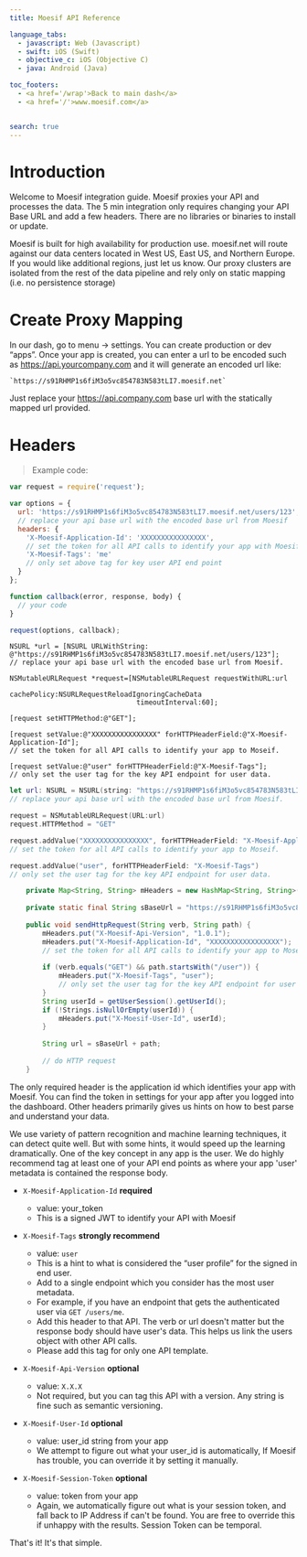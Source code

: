 ```yaml
---
title: Moesif API Reference

language_tabs:
  - javascript: Web (Javascript)
  - swift: iOS (Swift)
  - objective_c: iOS (Objective C)
  - java: Android (Java)

toc_footers:
  - <a href='/wrap'>Back to main dash</a>
  - <a href='/'>www.moesif.com</a>


search: true
---
```


# Introduction

Welcome to Moesif integration guide. Moesif proxies your API and processes the data.
The 5 min integration only requires changing your API Base URL and add a few headers.
There are no libraries or binaries to install or update.

<p>Moesif is built for high availability for production use.
moesif.net will route against our data centers located in West US, East US, and Northern Europe.
If you would like additional regions, just let us know.
Our proxy clusters are isolated from the rest of the data pipeline and rely only on static mapping
(i.e. no persistence storage)

# Create Proxy Mapping

In our dash, go to menu -> settings. You can create production or dev “apps”. Once your app is created,
you can enter a url to be encoded such as https://api.yourcompany.com and it will generate
an encoded url like:

    `https://s91RHMP1s6fiM3o5vc854783N583tLI7.moesif.net`

Just replace your https://api.company.com base url with the statically mapped url
provided. 

# Headers

> Example code:

```javascript
var request = require('request');

var options = {
  url: 'https://s91RHMP1s6fiM3o5vc854783N583tLI7.moesif.net/users/123',
  // replace your api base url with the encoded base url from Moesif 
  headers: {
    'X-Moesif-Application-Id': 'XXXXXXXXXXXXXXXX',
    // set the token for all API calls to identify your app with Moesif 
    'X-Moesif-Tags': 'me' 
    // only set above tag for key user API end point
  }
};

function callback(error, response, body) {
  // your code
}

request(options, callback);
```

```objective_c
NSURL *url = [NSURL URLWithString: @"https://s91RHMP1s6fiM3o5vc854783N583tLI7.moesif.net/users/123"];
// replace your api base url with the encoded base url from Moesif. 

NSMutableURLRequest *request=[NSMutableURLRequest requestWithURL:url 
                               cachePolicy:NSURLRequestReloadIgnoringCacheData 
                               timeoutInterval:60];

[request setHTTPMethod:@"GET"];

[request setValue:@"XXXXXXXXXXXXXXXX" forHTTPHeaderField:@"X-Moesif-Application-Id"];
// set the token for all API calls to identify your app to Moseif.  

[request setValue:@"user" forHTTPHeaderField:@"X-Moesif-Tags"];
// only set the user tag for the key API endpoint for user data. 
```

```swift
let url: NSURL = NSURL(string: "https://s91RHMP1s6fiM3o5vc854783N583tLI7.moesif.net/users/123")!
// replace your api base url with the encoded base url from Moesif. 

request = NSMutableURLRequest(URL:url)
request.HTTPMethod = "GET"

request.addValue("XXXXXXXXXXXXXXXX", forHTTPHeaderField: "X-Moesif-Application-Id")
// set the token for all API calls to identify your app to Moseif. 

request.addValue("user", forHTTPHeaderField: "X-Moesif-Tags")
// only set the user tag for the key API endpoint for user data. 
```

```java
    private Map<String, String> mHeaders = new HashMap<String, String>();
    
    private static final String sBaseUrl = "https://s91RHMP1s6fiM3o5vc854783N583tLI7.moesif.net";
    
    public void sendHttpRequest(String verb, String path) {
        mHeaders.put("X-Moesif-Api-Version", "1.0.1");
        mHeaders.put("X-Moesif-Application-Id", "XXXXXXXXXXXXXXXXX");
        // set the token for all API calls to identify your app to Moseif. 
        
        if (verb.equals("GET") && path.startsWith("/user")) {
            mHeaders.put("X-Moesif-Tags", "user");
            // only set the user tag for the key API endpoint for user data. 
        }
        String userId = getUserSession().getUserId();
        if (!Strings.isNullOrEmpty(userId)) {
            mHeaders.put("X-Moesif-User-Id", userId);
        }
        
        String url = sBaseUrl + path;
        
        // do HTTP request
    }
```

The only required header is the application id which identifies
your app with Moesif.
You can find the token in settings for your app after you logged into the dashboard.
Other headers primarily gives us hints on how to best parse and understand your data. 

We use variety of pattern recognition and
machine learning techniques, it can detect quite well. But with some hints,
it would speed up the learning dramatically. One of the key concept in any app is the user.
We do highly recommend tag at least one of your API end points as where your
app 'user' metadata is contained the response body. 

- `X-Moesif-Application-Id` **required**

  - value: your_token 
  - This is a signed JWT to identify your API with Moesif
  
- `X-Moesif-Tags` **strongly recommend**

  - value: `user` 
  - This is a hint to what is considered the “user profile” for the signed in end user. 
  - Add to a single endpoint which you consider has the most user metadata.
  - For example, if you have an endpoint that gets the authenticated user via `GET /users/me`.
  - Add this header to that API. The verb or url doesn't matter but the response body should have
    user's data. This helps us link the users object with other API calls. </li>
  - Please add this tag for only one API template. </li>
 
    
- `X-Moesif-Api-Version` **optional** 

  - value: `X.X.X`
  - Not required, but you can tag this API with a version. Any string is fine
such as semantic versioning.
  
- `X-Moesif-User-Id` **optional**

  - value: user_id string from your app 
  - We attempt to figure out what your user_id is automatically, If Moesif has trouble,
    you can override it by setting it manually.
  
- `X-Moesif-Session-Token` **optional**
  
  - value: token from your app
  - Again, we automatically figure out what is your session token, and fall back to IP Address 
    if can't be found. You are free to override this if unhappy with
    the results. Session Token can be temporal.

<aside class="success">
That's it! It's that simple. 
</aside>

